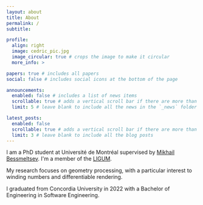 ```yaml
---
layout: about
title: About
permalink: /
subtitle: 

profile:
  align: right
  image: cedric_pic.jpg
  image_circular: true # crops the image to make it circular
  more_info: >

papers: true # includes all papers
social: false # includes social icons at the bottom of the page

announcements:
  enabled: false # includes a list of news items
  scrollable: true # adds a vertical scroll bar if there are more than 3 news items
  limit: 5 # leave blank to include all the news in the `_news` folder

latest_posts:
  enabled: false
  scrollable: true # adds a vertical scroll bar if there are more than 3 new posts items
  limit: 3 # leave blank to include all the blog posts
---
```


I am a PhD student at Université de Montréal supervised by <a href="https://www-labs.iro.umontreal.ca/~bmpix/">Mikhail Bessmeltsev</a>. I'm a member of the <a href="http://www.ligum.umontreal.ca/">LIGUM</a>.

My research focuses on geometry processing, with a particular interest to winding numbers and differentiable rendering.

I graduated from Concordia University in 2022 with a Bachelor of Engineering in Software Engineering.
